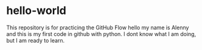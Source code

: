 # hello-world
This repository is for practicing the GitHub Flow
hello my name is Alenny and this is my first code in github with python. I dont know what I am doing, but I am ready to learn.
